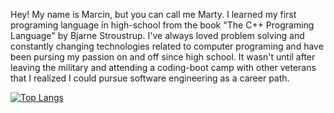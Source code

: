 Hey! My name is Marcin, but you can call me Marty. I learned my first programing language in high-school from the book "The C++ Programing Language" by Bjarne Stroustrup. I've always loved problem solving and constantly changing technologies related to computer programing and have been pursing my passion on and off since high school. It wasn't until after leaving the military and attending a coding-boot camp with other veterans that I realized I could pursue software engineering as a career path. 


[![Top Langs](https://github-readme-stats.vercel.app/api/top-langs/?username=swaltek&layout=compact)](https://github.com/anuraghazra/github-readme-stats)
<!--
**swaltek/swaltek** is a ✨ _special_ ✨ repository because its `README.md` (this file) appears on your GitHub profile.

Here are some ideas to get you started:

- 🔭 I’m currently working on ...
- 🌱 I’m currently learning ...
- 👯 I’m looking to collaborate on ...
- 🤔 I’m looking for help with ...
- 💬 Ask me about ...
- 📫 How to reach me: ...
- 😄 Pronouns: ...
- ⚡ Fun fact: ...
-->
